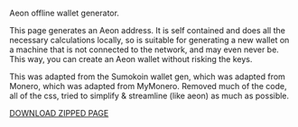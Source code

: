 
Aeon offline wallet generator.

This page generates an Aeon address. It is self contained and does all the necessary calculations locally, so is suitable for generating a new wallet on a machine that is not connected to the network, and may even never be. This way, you can create an Aeon wallet without risking the keys.  
 
   This was adapted from the Sumokoin wallet gen, which was adapted from Monero, which was adapted from MyMonero. Removed much of the code, all of the css, tried to simplify & streamline (like aeon) as much as possible.

[DOWNLOAD ZIPPED PAGE](https://github.com/jerrimus/monero-wallet-generator/releases/download/fixed/awalletgen.zip)
